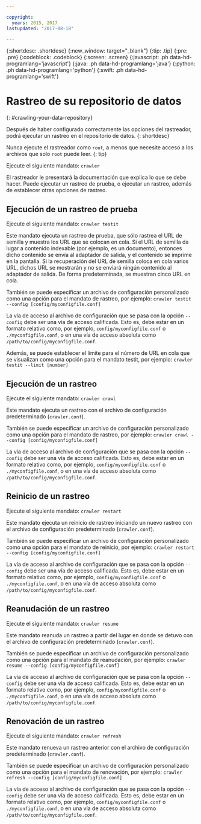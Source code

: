 ```yaml
---

copyright:
  years: 2015, 2017
lastupdated: "2017-08-18"

---
```


{:shortdesc: .shortdesc}
{:new_window: target="_blank"}
{:tip: .tip}
{:pre: .pre}
{:codeblock: .codeblock}
{:screen: .screen}
{:javascript: .ph data-hd-programlang='javascript'}
{:java: .ph data-hd-programlang='java'}
{:python: .ph data-hd-programlang='python'}
{:swift: .ph data-hd-programlang='swift'}

# Rastreo de su repositorio de datos
{: #crawling-your-data-repository}

Después de haber configurado correctamente las opciones del rastreador, podrá ejecutar un rastreo en el repositorio de datos.
{: shortdesc}

Nunca ejecute el rastreador como `root`, a menos que necesite acceso a los archivos que solo `root` puede leer.
{: tip}

Ejecute el siguiente mandato: `crawler`

El rastreador le presentará la documentación que explica lo que se debe hacer. Puede ejecutar un rastreo de prueba, o ejecutar un rastreo, además de establecer otras opciones de rastreo.

## Ejecución de un rastreo de prueba

Ejecute el siguiente mandato: `crawler testit`

Este mandato ejecuta un rastreo de prueba, que sólo rastrea el URL de semilla y muestra los URL que se colocan en cola. Si el URL de semilla da lugar a contenido indexable (por ejemplo, es un documento), entonces dicho contenido se envía al adaptador de salida, y el contenido se imprime en la pantalla. Si la recuperación del URL de semilla coloca en cola varios URL, dichos URL se mostrarán y no se enviará ningún contenido al adaptador de salida. De forma predeterminada, se muestran cinco URL en cola.

También se puede especificar un archivo de configuración personalizado como una opción para el mandato de rastreo, por ejemplo: `crawler testit --config [config/myconfigfile.conf]`

La vía de acceso al archivo de configuración que se pasa con la opción `--config` debe ser una vía de acceso calificada. Esto es, debe estar en un formato relativo como, por ejemplo, `config/myconfigfile.conf` o `./myconfigfile.conf`, o en una vía de acceso absoluta como `/path/to/config/myconfigfile.conf`.

Además, se puede establecer el límite para el número de URL en cola que se visualizan como una opción para el mandato testit, por ejemplo: `crawler testit --limit [number] `

## Ejecución de un rastreo

Ejecute el siguiente mandato: `crawler crawl`

Este mandato ejecuta un rastreo con el archivo de configuración predeterminado (`crawler.conf`).

También se puede especificar un archivo de configuración personalizado como una opción para el mandato de rastreo, por ejemplo: `crawler crawl --config [config/myconfigfile.conf]`

La vía de acceso al archivo de configuración que se pasa con la opción `--config` debe ser una vía de acceso calificada. Esto es, debe estar en un formato relativo como, por ejemplo, `config/myconfigfile.conf` o `./myconfigfile.conf`, o en una vía de acceso absoluta como `/path/to/config/myconfigfile.conf`.

## Reinicio de un rastreo

Ejecute el siguiente mandato: `crawler restart`

Este mandato ejecuta un reinicio de rastreo iniciando un nuevo rastreo con el archivo de configuración predeterminado (`crawler.conf`).

También se puede especificar un archivo de configuración personalizado como una opción para el mandato de reinicio, por ejemplo: `crawler restart --config [config/myconfigfile.conf]`

La vía de acceso al archivo de configuración que se pasa con la opción `--config` debe ser una vía de acceso calificada. Esto es, debe estar en un formato relativo como, por ejemplo, `config/myconfigfile.conf` o `./myconfigfile.conf`, o en una vía de acceso absoluta como `/path/to/config/myconfigfile.conf`.

## Reanudación de un rastreo

Ejecute el siguiente mandato: `crawler resume`

Este mandato reanuda un rastreo a partir del lugar en donde se detuvo con el archivo de configuración predeterminado (`crawler.conf`).

También se puede especificar un archivo de configuración personalizado como una opción para el mandato de reanudación, por ejemplo: `crawler resume --config [config/myconfigfile.conf]`

La vía de acceso al archivo de configuración que se pasa con la opción `--config` debe ser una vía de acceso calificada. Esto es, debe estar en un formato relativo como, por ejemplo, `config/myconfigfile.conf` o `./myconfigfile.conf`, o en una vía de acceso absoluta como `/path/to/config/myconfigfile.conf`.

## Renovación de un rastreo

Ejecute el siguiente mandato: `crawler refresh`

Este mandato renueva un rastreo anterior con el archivo de configuración predeterminado (`crawler.conf`).

También se puede especificar un archivo de configuración personalizado como una opción para el mandato de renovación, por ejemplo: `crawler refresh --config [config/myconfigfile.conf]`

La vía de acceso al archivo de configuración que se pasa con la opción `--config` debe ser una vía de acceso calificada. Esto es, debe estar en un formato relativo como, por ejemplo, `config/myconfigfile.conf` o `./myconfigfile.conf`, o en una vía de acceso absoluta como `/path/to/config/myconfigfile.conf`.
